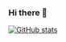 ### Hi there 👋

[![GitHub stats](https://github-readme-stats.vercel.app/api?username=choi303&show_icons=true&theme=tokyonight&count_private=true)](https://github.com/choi303/)
